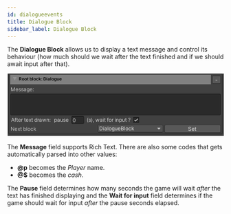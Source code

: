 ```yaml
---
id: dialogueevents
title: Dialogue Block
sidebar_label: Dialogue Block
---
```


The **Dialogue Block** allows us to display a text message and control its behaviour (how much should we wait after the text finished and if we should await input after that).

<center><img src="dialogueblock.png" /></center>

The **Message** field supports Rich Text. There are also some codes that gets automatically parsed into other values:
+ **@p** becomes the _Player_ name.
+ **@$** becomes the _cash_.

The **Pause** field determines how many seconds the game will wait *after* the text has finished displaying and the **Wait for input** field determines if the game should wait for input *after* the pause seconds elapsed.
